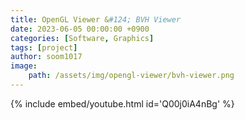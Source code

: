 ```yaml
---
title: OpenGL Viewer &#124; BVH Viewer
date: 2023-06-05 00:00:00 +0900
categories: [Software, Graphics]
tags: [project]
author: soom1017
image:
    path: /assets/img/opengl-viewer/bvh-viewer.png
---
```


{% include embed/youtube.html id='Q00j0iA4nBg' %}